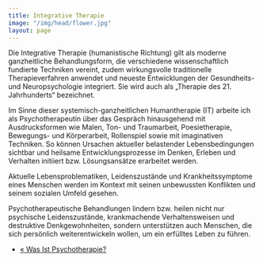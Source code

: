 ```yaml
---
title: Integrative Therapie
image: "/img/head/flower.jpg"
layout: page
---
```


Die Integrative Therapie (humanistische Richtung) gilt als moderne ganzheitliche Behandlungsform, die verschiedene wissenschaftlich fundierte Techniken vereint, zudem wirkungsvolle traditionelle Therapieverfahren anwendet und neueste Entwicklungen der Gesundheits- und Neuropsychologie integriert. Sie wird auch als „Therapie des 21. Jahrhunderts“ bezeichnet.

Im Sinne dieser systemisch-ganzheitlichen Humantherapie (IT) arbeite ich als Psychotherapeutin über das Gespräch hinausgehend mit Ausdrucksformen wie Malen, Ton- und Traumarbeit, Poesietherapie, Bewegungs- und Körperarbeit, Rollenspiel sowie mit imaginativen Techniken. So können Ursachen aktueller belastender Lebensbedingungen sichtbar und heilsame Entwicklungsprozesse im Denken, Erleben und Verhalten initiiert bzw. Lösungsansätze erarbeitet werden.

Aktuelle Lebensproblematiken, Leidenszustände und Krankheitssymptome eines Menschen werden im Kontext mit seinen unbewussten Konflikten und seinem sozialen Umfeld gesehen.

Psychotherapeutische Behandlungen lindern bzw. heilen nicht nur psychische Leidenszustände, krankmachende Verhaltensweisen und destruktive Denkgewohnheiten, sondern unterstützen auch Menschen, die sich persönlich weiterentwickeln wollen, um ein erfülltes Leben zu führen.


<!-- show next page in row -->
<nav>
  <ul class="pager">
    <li class="pager-prev"><a href="/pages/was_ist_psychotherapie"><span aria-hidden="true">&laquo;</span> Was Ist Psychotherapie?</a></li>
  </ul>
</nav>